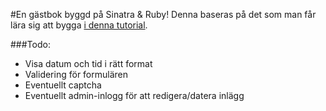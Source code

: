 #En gästbok byggd på Sinatra & Ruby!
Denna baseras på det som man får lära sig att bygga [i denna tutorial](http://net.tutsplus.com/sessions/singing-with-sinatra/).  

###Todo:  
* Visa datum och tid i rätt format
* Validering för formulären
* Eventuellt captcha
* Eventuellt admin-inlogg för att redigera/datera inlägg

